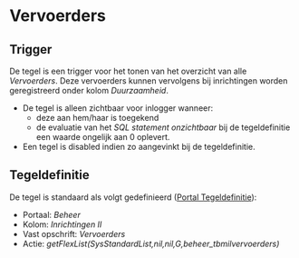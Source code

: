 # Vervoerders

## Trigger

De tegel is een trigger voor het tonen van het overzicht van alle *Vervoerders*. Deze vervoerders kunnen vervolgens bij inrichtingen worden geregistreerd onder kolom *Duurzaamheid*.

- De tegel is alleen zichtbaar voor inlogger wanneer:
  - deze aan hem/haar is toegekend
  - de evaluatie van het *SQL statement onzichtbaar* bij de tegeldefinitie een waarde ongelijk aan 0 oplevert.
- Een tegel is disabled indien zo aangevinkt bij de tegeldefinitie.

## Tegeldefinitie

De tegel is standaard als volgt gedefinieerd ([Portal Tegeldefinitie](/docs/instellen_inrichten/portaldefinitie/portal_tegel.md)):

- Portaal: *Beheer*
- Kolom: *Inrichtingen II*
- Vast opschrift: *Vervoerders*
- Actie: *getFlexList(SysStandardList,nil,nil,G,beheer_tbmilvervoerders)*
